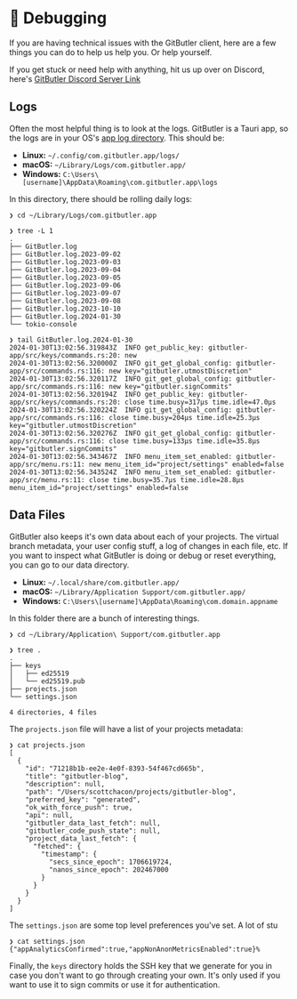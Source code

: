 # 🐛 Debugging

If you are having technical issues with the GitButler client, here are a few things you can do to help us help you. Or help yourself.

If you get stuck or need help with anything, hit us up over on Discord, here's [GitButler Discord Server Link](https://discord.gg/MmFkmaJ42D)

## Logs

Often the most helpful thing is to look at the logs. GitButler is a Tauri app, so the logs are in your OS's [app log directory](https://docs.rs/tauri/latest/tauri/api/path/fn.app\_log\_dir.html). This should be:

* **Linux:** `~/.config/com.gitbutler.app/logs/`
* **macOS:** `~/Library/Logs/com.gitbutler.app/`
* **Windows:** `C:\Users\[username]\AppData\Roaming\com.gitbutler.app\logs`

In this directory, there should be rolling daily logs:

```
❯ cd ~/Library/Logs/com.gitbutler.app

❯ tree -L 1
.
├── GitButler.log
├── GitButler.log.2023-09-02
├── GitButler.log.2023-09-03
├── GitButler.log.2023-09-04
├── GitButler.log.2023-09-05
├── GitButler.log.2023-09-06
├── GitButler.log.2023-09-07
├── GitButler.log.2023-09-08
├── GitButler.log.2023-10-10
├── GitButler.log.2024-01-30
└── tokio-console

❯ tail GitButler.log.2024-01-30 
2024-01-30T13:02:56.319843Z  INFO get_public_key: gitbutler-app/src/keys/commands.rs:20: new
2024-01-30T13:02:56.320000Z  INFO git_get_global_config: gitbutler-app/src/commands.rs:116: new key="gitbutler.utmostDiscretion"
2024-01-30T13:02:56.320117Z  INFO git_get_global_config: gitbutler-app/src/commands.rs:116: new key="gitbutler.signCommits"
2024-01-30T13:02:56.320194Z  INFO get_public_key: gitbutler-app/src/keys/commands.rs:20: close time.busy=317µs time.idle=47.0µs
2024-01-30T13:02:56.320224Z  INFO git_get_global_config: gitbutler-app/src/commands.rs:116: close time.busy=204µs time.idle=25.3µs key="gitbutler.utmostDiscretion"
2024-01-30T13:02:56.320276Z  INFO git_get_global_config: gitbutler-app/src/commands.rs:116: close time.busy=133µs time.idle=35.8µs key="gitbutler.signCommits"
2024-01-30T13:02:56.343467Z  INFO menu_item_set_enabled: gitbutler-app/src/menu.rs:11: new menu_item_id="project/settings" enabled=false
2024-01-30T13:02:56.343524Z  INFO menu_item_set_enabled: gitbutler-app/src/menu.rs:11: close time.busy=35.7µs time.idle=28.8µs menu_item_id="project/settings" enabled=false

```

## Data Files

GitButler also keeps it's own data about each of your projects. The virtual branch metadata, your user config stuff, a log of changes in each file, etc. If you want to inspect what GitButler is doing or debug or reset everything, you can go to our data directory.

* **Linux:** `~/.local/share/com.gitbutler.app/`
* **macOS:** `~/Library/Application Support/com.gitbutler.app/`
* **Windows:** `C:\Users\[username]\AppData\Roaming\com.domain.appname`

In this folder there are a bunch of interesting things.

```
❯ cd ~/Library/Application\ Support/com.gitbutler.app

❯ tree .
.
├── keys
│   ├── ed25519
│   └── ed25519.pub
├── projects.json
└── settings.json

4 directories, 4 files
```

The `projects.json` file will have a list of your projects metadata:

```
❯ cat projects.json 
[
  {
    "id": "71218b1b-ee2e-4e0f-8393-54f467cd665b",
    "title": "gitbutler-blog",
    "description": null,
    "path": "/Users/scottchacon/projects/gitbutler-blog",
    "preferred_key": "generated",
    "ok_with_force_push": true,
    "api": null,
    "gitbutler_data_last_fetch": null,
    "gitbutler_code_push_state": null,
    "project_data_last_fetch": {
      "fetched": {
        "timestamp": {
          "secs_since_epoch": 1706619724,
          "nanos_since_epoch": 202467000
        }
      }
    }
  }
]
```

The `settings.json` are some top level preferences you've set. A lot of stu

```
❯ cat settings.json
{"appAnalyticsConfirmed":true,"appNonAnonMetricsEnabled":true}%
```

Finally, the `keys` directory holds the SSH key that we generate for you in case you don't want to go through creating your own. It's only used if you want to use it to sign commits or use it for authentication.

